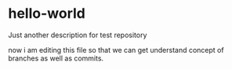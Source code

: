 # hello-world
Just another description for test repository

now i am editing this file so that we can get understand concept of branches as well as commits.


